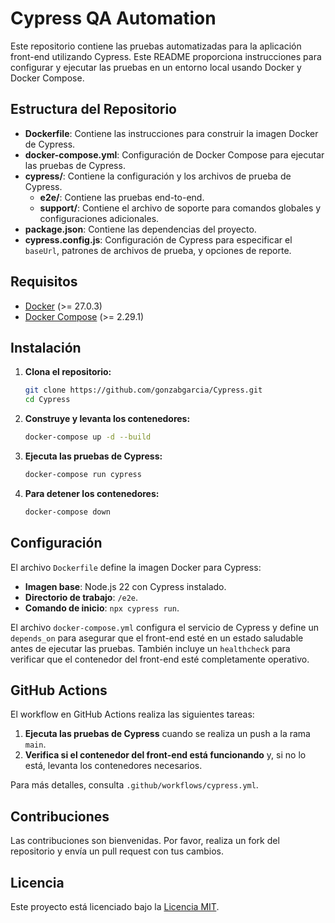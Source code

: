 # Cypress QA Automation

Este repositorio contiene las pruebas automatizadas para la aplicación front-end utilizando Cypress. Este README proporciona instrucciones para configurar y ejecutar las pruebas en un entorno local usando Docker y Docker Compose.

## Estructura del Repositorio

- **Dockerfile**: Contiene las instrucciones para construir la imagen Docker de Cypress.
- **docker-compose.yml**: Configuración de Docker Compose para ejecutar las pruebas de Cypress.
- **cypress/**: Contiene la configuración y los archivos de prueba de Cypress.
  - **e2e/**: Contiene las pruebas end-to-end.
  - **support/**: Contiene el archivo de soporte para comandos globales y configuraciones adicionales.
- **package.json**: Contiene las dependencias del proyecto.
- **cypress.config.js**: Configuración de Cypress para especificar el `baseUrl`, patrones de archivos de prueba, y opciones de reporte.

## Requisitos

- [Docker](https://www.docker.com/products/docker-desktop) (>= 27.0.3)
- [Docker Compose](https://docs.docker.com/compose/install/) (>= 2.29.1)

## Instalación

1. **Clona el repositorio:**

    ```bash
    git clone https://github.com/gonzabgarcia/Cypress.git
    cd Cypress
    ```

2. **Construye y levanta los contenedores:**

    ```bash
    docker-compose up -d --build
    ```

3. **Ejecuta las pruebas de Cypress:**

    ```bash
    docker-compose run cypress
    ```

4. **Para detener los contenedores:**

    ```bash
    docker-compose down
    ```

## Configuración

El archivo `Dockerfile` define la imagen Docker para Cypress:

- **Imagen base**: Node.js 22 con Cypress instalado.
- **Directorio de trabajo**: `/e2e`.
- **Comando de inicio**: `npx cypress run`.

El archivo `docker-compose.yml` configura el servicio de Cypress y define un `depends_on` para asegurar que el front-end esté en un estado saludable antes de ejecutar las pruebas. También incluye un `healthcheck` para verificar que el contenedor del front-end esté completamente operativo.

## GitHub Actions

El workflow en GitHub Actions realiza las siguientes tareas:

1. **Ejecuta las pruebas de Cypress** cuando se realiza un push a la rama `main`.
2. **Verifica si el contenedor del front-end está funcionando** y, si no lo está, levanta los contenedores necesarios.

Para más detalles, consulta `.github/workflows/cypress.yml`.

## Contribuciones

Las contribuciones son bienvenidas. Por favor, realiza un fork del repositorio y envía un pull request con tus cambios.

## Licencia

Este proyecto está licenciado bajo la [Licencia MIT](LICENSE).
